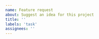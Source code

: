 ```yaml
---
name: Feature request
about: Suggest an idea for this project
title: ''
labels: 'task'
assignees: ''
---
```


